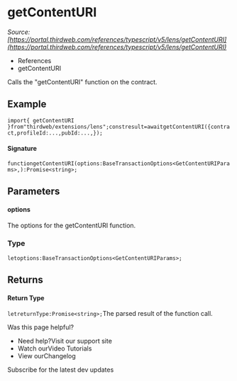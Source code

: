 # getContentURI

*Source: [https://portal.thirdweb.com/references/typescript/v5/lens/getContentURI](https://portal.thirdweb.com/references/typescript/v5/lens/getContentURI)*

* References
* getContentURI

Calls the "getContentURI" function on the contract.

## Example

`import{ getContentURI }from"thirdweb/extensions/lens";constresult=awaitgetContentURI({contract,profileId:...,pubId:...,});`
#### Signature

`functiongetContentURI(options:BaseTransactionOptions<GetContentURIParams>,):Promise<string>;`
## Parameters

#### options

The options for the getContentURI function.

### Type

`letoptions:BaseTransactionOptions<GetContentURIParams>;`
## Returns

#### Return Type

`letreturnType:Promise<string>;`The parsed result of the function call.

Was this page helpful?

* Need help?Visit our support site
* Watch ourVideo Tutorials
* View ourChangelog

Subscribe for the latest dev updates

